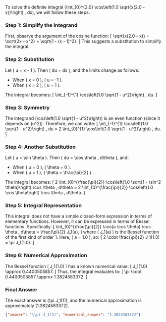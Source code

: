To solve the definite integral \(\int_{0}^{2.0} \cos\left(1.0 \sqrt{x(2.0 - x)}\right) \, dx\), we will follow these steps:

### Step 1: Simplify the Integrand
First, observe the argument of the cosine function:
\[
\sqrt{x(2.0 - x)} = \sqrt{2x - x^2} = \sqrt{1 - (x - 1)^2}.
\]
This suggests a substitution to simplify the integral.

### Step 2: Substitution
Let \( u = x - 1 \). Then \( du = dx \), and the limits change as follows:
- When \( x = 0 \), \( u = -1 \).
- When \( x = 2 \), \( u = 1 \).

The integral becomes:
\[
\int_{-1}^{1} \cos\left(1.0 \sqrt{1 - u^2}\right) \, du.
\]

### Step 3: Symmetry
The integrand \(\cos\left(1.0 \sqrt{1 - u^2}\right)\) is an even function (since it depends on \(u^2\)). Therefore, we can write:
\[
\int_{-1}^{1} \cos\left(1.0 \sqrt{1 - u^2}\right) \, du = 2 \int_{0}^{1} \cos\left(1.0 \sqrt{1 - u^2}\right) \, du.
\]

### Step 4: Another Substitution
Let \( u = \sin \theta \). Then \( du = \cos \theta \, d\theta \), and:
- When \( u = 0 \), \( \theta = 0 \).
- When \( u = 1 \), \( \theta = \frac{\pi}{2} \).

The integral becomes:
\[
2 \int_{0}^{\frac{\pi}{2}} \cos\left(1.0 \sqrt{1 - \sin^2 \theta}\right) \cos \theta \, d\theta = 2 \int_{0}^{\frac{\pi}{2}} \cos\left(1.0 \cos \theta\right) \cos \theta \, d\theta.
\]

### Step 5: Integral Representation
This integral does not have a simple closed-form expression in terms of elementary functions. However, it can be expressed in terms of Bessel functions. Specifically:
\[
\int_{0}^{\frac{\pi}{2}} \cos(a \cos \theta) \cos \theta \, d\theta = \frac{\pi}{2} J_1(a),
\]
where \( J_1(a) \) is the Bessel function of the first kind of order 1. Here, \( a = 1.0 \), so:
\[
2 \cdot \frac{\pi}{2} J_1(1.0) = \pi J_1(1.0).
\]

### Step 6: Numerical Approximation
The Bessel function \( J_1(1.0) \) has a known numerical value:
\[
J_1(1.0) \approx 0.4400505857.
\]
Thus, the integral evaluates to:
\[
\pi \cdot 0.4400505857 \approx 1.3824583372.
\]

### Final Answer
The exact answer is \(\pi J_1(1)\), and the numerical approximation is approximately \(1.3824583372\).

```json
{"answer": "\\pi J_1(1)", "numerical_answer": "1.3824583372"}
```